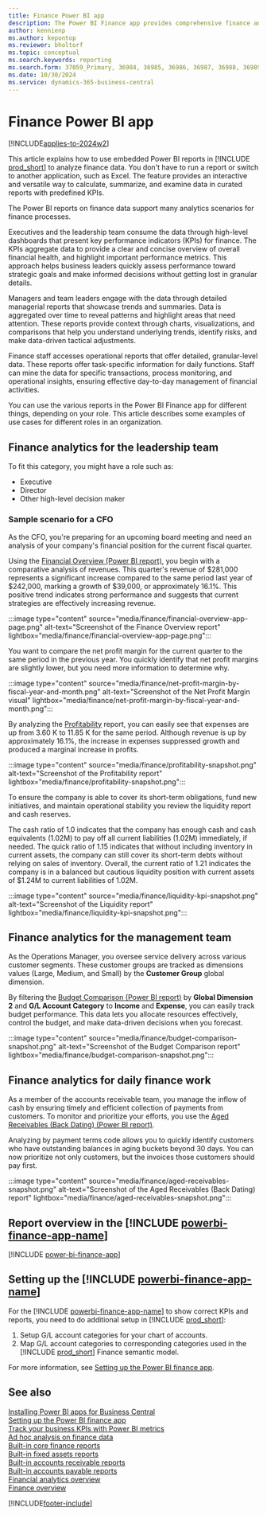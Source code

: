 ```yaml
---
title: Finance Power BI app
description: The Power BI Finance app provides comprehensive finance analytics to stakeholders at all levels of organizations.
author: kennienp
ms.author: kepontop
ms.reviewer: bholtorf
ms.topic: conceptual
ms.search.keywords: reporting
ms.search.form: 37059_Primary, 36984, 36985, 36986, 36987, 36988, 36989, 36990, 36991, 36992, 36993,36994, 36995, 36996, 36997
ms.date: 10/30/2024
ms.service: dynamics-365-business-central
---
```


# Finance Power BI app

[!INCLUDE[applies-to-2024w2](includes/applies-to-2024w2.md)]

This article explains how to use embedded Power BI reports in [!INCLUDE [prod_short](includes/prod_short.md)] to analyze finance data. You don't have to run a report or switch to another application, such as Excel. The feature provides an interactive and versatile way to calculate, summarize, and examine data in curated reports with predefined KPIs.

The Power BI reports on finance data support many analytics scenarios for finance processes.

Executives and the leadership team consume the data through high-level dashboards that present key performance indicators (KPIs) for finance. The KPIs aggregate data to provide a clear and concise overview of overall financial health, and highlight important performance metrics. This approach helps business leaders quickly assess performance toward strategic goals and make informed decisions without getting lost in granular details.

Managers and team leaders engage with the data through detailed managerial reports that showcase trends and summaries. Data is aggregated over time to reveal patterns and highlight areas that need attention. These reports provide context through charts, visualizations, and comparisons that help you understand underlying trends, identify risks, and make data-driven tactical adjustments.

Finance staff accesses operational reports that offer detailed, granular-level data. These reports offer task-specific information for daily functions. Staff can mine the data for specific transactions, process monitoring, and operational insights, ensuring effective day-to-day management of financial activities.

You can use the various reports in the Power BI Finance app for different things, depending on your role. This article describes some examples of use cases for different roles in an organization.

## Finance analytics for the leadership team

To fit this category, you might have a role such as:

- Executive
- Director
- Other high-level decision maker

### Sample scenario for a CFO

As the CFO, you're preparing for an upcoming board meeting and need an analysis of your company's financial position for the current fiscal quarter.

Using the [Financial Overview (Power BI report)](finance-powerbi-financial-overview.md), you begin with a comparative analysis of revenues. This quarter's revenue of $281,000 represents a significant increase compared to the same period last year of $242,000, marking a growth of $39,000, or approximately 16.1%. This positive trend indicates strong performance and suggests that current strategies are effectively increasing revenue.

:::image type="content" source="media/finance/financial-overview-app-page.png" alt-text="Screenshot of the Finance Overview report" lightbox="media/finance/financial-overview-app-page.png":::

You want to compare the net profit margin for the current quarter to the same period in the previous year. You quickly identify that net profit margins are slightly lower, but you need more information to determine why.

:::image type="content" source="media/finance/net-profit-margin-by-fiscal-year-and-month.png" alt-text="Screenshot of the Net Profit Margin visual" lightbox="media/finance/net-profit-margin-by-fiscal-year-and-month.png":::

By analyzing the [Profitability](finance-powerbi-profitability.md) report, you can easily see that expenses are up from 3.60 K to 11.85 K for the same period. Although revenue is up by approximately 16.1%, the increase in expenses suppressed growth and produced a marginal increase in profits.

:::image type="content" source="media/finance/profitability-snapshot.png" alt-text="Screenshot of the Profitability report" lightbox="media/finance/profitability-snapshot.png":::

To ensure the company is able to cover its short-term obligations, fund new initiatives, and maintain operational stability you review the liquidity report and cash reserves.

The cash ratio of 1.0 indicates that the company has enough cash and cash equivalents (1.02M) to pay off all current liabilities (1.02M) immediately, if needed. The quick ratio of 1.15 indicates that without including inventory in current assets, the company can still cover its short-term debts without relying on sales of inventory. Overall, the current ratio of 1.21 indicates the company is in a balanced but cautious liquidity position with current assets of $1.24M to current liabilities of 1.02M.

:::image type="content" source="media/finance/liquidity-kpi-snapshot.png" alt-text="Screenshot of the Liquidity report" lightbox="media/finance/liquidity-kpi-snapshot.png":::

## Finance analytics for the management team

As the Operations Manager, you oversee service delivery across various customer segments. These customer groups are tracked as dimensions values (Large, Medium, and Small) by the **Customer Group** global dimension.

By filtering the [Budget Comparison (Power BI report)](finance-powerbi-budget-comparison.md) by **Global Dimension 2** and **G/L Account Category** to **Income** and **Expense**, you can easily track budget performance. This data lets you allocate resources effectively, control the budget, and make data-driven decisions when you forecast.

:::image type="content" source="media/finance/budget-comparison-snapshot.png" alt-text="Screenshot of the Budget Comparison report" lightbox="media/finance/budget-comparison-snapshot.png":::

## Finance analytics for daily finance work

As a member of the accounts receivable team, you manage the inflow of cash by ensuring timely and efficient collection of payments from customers. To monitor and prioritize your efforts, you use the [Aged Receivables (Back Dating) (Power BI report)](finance-powerbi-aged-receivables-back-dating.md).

Analyzing by payment terms code allows you to quickly identify customers who have outstanding balances in aging buckets beyond 30 days. You can now prioritize not only customers, but the invoices those customers should pay first.

:::image type="content" source="media/finance/aged-receivables-snapshot.png" alt-text="Screenshot of the Aged Receivables (Back Dating) report" lightbox="media/finance/aged-receivables-snapshot.png":::

## Report overview in the [!INCLUDE [powerbi-finance-app-name](includes/power-bi-finance-app-name.md)]

[!INCLUDE [power-bi-finance-app](includes/power-bi-finance-app.md)]


## Setting up the [!INCLUDE [powerbi-finance-app-name](includes/power-bi-finance-app-name.md)]

For the [!INCLUDE [powerbi-finance-app-name](includes/power-bi-finance-app-name.md)] to show correct KPIs and reports, you need to do additional setup in [!INCLUDE [prod_short](includes/prod_short.md)]:

1. Setup G/L account categories for your chart of accounts. 
1. Map G/L account categories to corresponding categories used in the [!INCLUDE [prod_short](includes/powerbi-name.md)] Finance semantic model.

For more information, see [Setting up the Power BI finance app](finance-powerbi-app-setup.md).


## See also

[Installing Power BI apps for Business Central](across-powerbi-install-business-central-apps.md)   
[Setting up the Power BI finance app](finance-powerbi-app-setup.md)  
[Track your business KPIs with Power BI metrics](track-kpis-with-power-bi-metrics.md)  
[Ad hoc analysis on finance data](ad-hoc-analysis-finance.md)  
[Built-in core finance reports](finance-reports.md)  
[Built-in fixed assets reports](fa-reports.md)  
[Built-in accounts receivable reports](receivables-reports.md)  
[Built-in accounts payable reports](payables-reports.md)  
[Financial analytics overview](bi.md)  
[Finance overview](finance.md)  

[!INCLUDE[footer-include](includes/footer-banner.md)]
